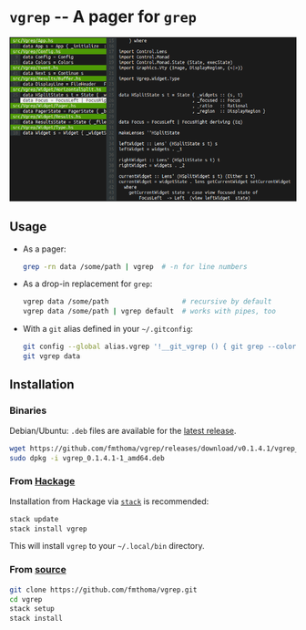 `vgrep` -- A pager for `grep`
=============================

![Screenshot](./vgrep.png)

## Usage

* As a pager:

    ```bash
    grep -rn data /some/path | vgrep  # -n for line numbers
    ```

* As a drop-in replacement for `grep`:

    ```bash
    vgrep data /some/path                  # recursive by default
    vgrep data /some/path | vgrep default  # works with pipes, too
    ```

* With a `git` alias defined in your `~/.gitconfig`:

    ```bash
    git config --global alias.vgrep '!__git_vgrep () { git grep --color=always "$@" | vgrep; }; __git_vgrep'
    git vgrep data
    ```

## Installation

### Binaries

Debian/Ubuntu: `.deb` files are available for the [latest release][1].

```bash
wget https://github.com/fmthoma/vgrep/releases/download/v0.1.4.1/vgrep_0.1.4.1-1_amd64.deb
sudo dpkg -i vgrep_0.1.4.1-1_amd64.deb
```

### From [Hackage][2]

Installation from Hackage via [`stack`][3] is recommended:
```bash
stack update
stack install vgrep
```
This will install `vgrep` to your `~/.local/bin` directory.

### From [source][4]

```bash
git clone https://github.com/fmthoma/vgrep.git
cd vgrep
stack setup
stack install
```

[1]: https://github.com/fmthoma/vgrep/releases/latest
[2]: https://hackage.haskell.org/packages/vgrep
[3]: https://github.com/commercialhaskell/stack/blob/master/doc/install_and_upgrade.md
[4]: https://github.com/fmthoma/vgrep
